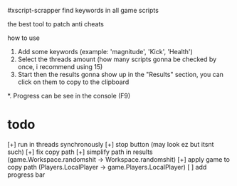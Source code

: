 #xscript-scrapper
find keywords in all game scripts

the best tool to patch anti cheats

how to use
1. Add some keywords (example: 'magnitude', 'Kick', 'Health')
2. Select the threads amount (how many scripts gonna be checked by once, i recommend using 15)
3. Start then the results gonna show up in the "Results" section, you can click on them to copy to the clipboard

*. Progress can be see in the console (F9)

# todo
[+] run in threads synchronously
[+] stop button (may look ez but itsnt such)
[+] fix copy path
[+] simplify path in results (game.Workspace.randomshit -> Workspace.randomshit)
[+] apply game to copy path (Players.LocalPlayer -> game.Players.LocalPlayer)
[ ] add progress bar
